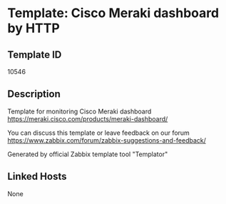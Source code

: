 # Template: Cisco Meraki dashboard by HTTP

## Template ID
10546

## Description
Template for monitoring Cisco Meraki dashboard https://meraki.cisco.com/products/meraki-dashboard/

You can discuss this template or leave feedback on our forum https://www.zabbix.com/forum/zabbix-suggestions-and-feedback/

Generated by official Zabbix template tool "Templator"

## Linked Hosts
None

